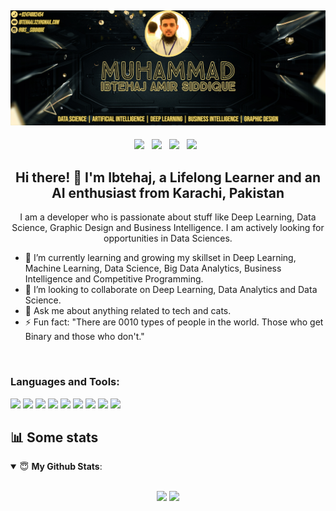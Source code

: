 ## ![Ibtehaj's header](https://github.com/ibtehaaj/ibtehaaj/blob/main/images/header.jpg)

<p align="center">
<a href="https://www.facebook.com/ebtehaj.aamir"><img height="30" src="https://github.com/stephenajulu/stephenajulu/blob/master/images/icons/facebook-square-brands.svg"></a>&nbsp;&nbsp;
<a href="https://www.instagram.com/ibs_siddique"><img height="30" src="https://github.com/stephenajulu/stephenajulu/blob/master/images/icons/instagram-square-brands.svg"></a>&nbsp;&nbsp;
<a href="https://www.linkedin.com/in/muhammad-ibtehaj-amir-b84087207/"><img height="30" src="https://github.com/stephenajulu/stephenajulu/blob/master/images/icons/linkedin-brands.svg"></a>&nbsp;&nbsp;
<a href="https://github.com/ibtehaaj"><img height="30" src="https://github.com/stephenajulu/stephenajulu/blob/master/images/icons/github-square-brands.svg"></a>&nbsp;&nbsp;

<h2 align="center"> Hi there! 👋 I'm Ibtehaj, a Lifelong Learner and an AI enthusiast from Karachi, Pakistan</h2>
<p align="center">
I am a developer who is passionate about stuff like Deep Learning, Data Science, Graphic Design and Business Intelligence. I am actively looking for opportunities in Data Sciences.
</p>

- 🌱 I’m currently learning and growing my skillset in Deep Learning, Machine Learning, Data Science, Big Data Analytics, Business Intelligence and Competitive Programming.
- 👯 I’m looking to collaborate on Deep Learning, Data Analytics and Data Science.
- 💬 Ask me about anything related to tech and cats.
- ⚡ Fun fact: "There are 0010 types of people in the world. Those who get Binary and those who don't."
<br>

### Languages and Tools:
<img src = 'https://github.com/MarikIshtar007/MarikIshtar007/blob/master/images/python2.png' height='30'/>  <img src = 'https://github.com/MarikIshtar007/MarikIshtar007/blob/master/images/html.svg' width='30'/> <img src = 'https://github.com/MarikIshtar007/MarikIshtar007/blob/master/images/css.svg' width='30'/> <img src = 'https://github.com/MarikIshtar007/MarikIshtar007/blob/master/images/js.svg' width='30'/> <img src = 'https://github.com/MarikIshtar007/MarikIshtar007/blob/master/images/bootstrap.svg' width='33'/> <img src = 'https://github.com/MarikIshtar007/MarikIshtar007/blob/master/images/django.svg' height='40'/> <img src = 'https://github.com/MarikIshtar007/MarikIshtar007/blob/master/images/flask.png' width='30'/> 
 <img src = 'https://github.com/MarikIshtar007/MarikIshtar007/blob/master/images/sql.svg' width='30'/> <img src = 'https://github.com/MarikIshtar007/MarikIshtar007/blob/master/images/git.svg' width='30'/>


 ## 📊 Some stats

<details open>
 <summary> 😇 <b>My Github Stats</b>: </summary>
<br>
<p align = "center">
  <img src = "https://github-readme-stats.vercel.app/api?username=ibtehaaj&show_icons=true&theme=tokyonight&line_height=27">
  <img src = "https://github-readme-stats.vercel.app/api/top-langs/?username=ibtehaaj&theme=tokyonight">
</p>

</details>
